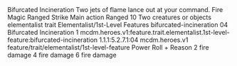 <ability>
  <name>Bifurcated Incineration</name>
  <flavor>Two jets of flame lance out at your command.</flavor>
  <keywords>
    <keyword>Fire</keyword>
    <keyword>Magic</keyword>
    <keyword>Ranged</keyword>
    <keyword>Strike</keyword>
  </keywords>
  <type>Main action</type>
  <distance>Ranged 10</distance>
  <target>Two creatures or objects</target>
  <metadata>
    <class>elementalist</class>
    <feature_type>trait</feature_type>
    <file_dpath>Elementalist/1st-Level Features</file_dpath>
    <item_id>bifurcated-incineration</item_id>
    <item_index>04</item_index>
    <item_name>Bifurcated Incineration</item_name>
    <level>1</level>
    <scc>mcdm.heroes.v1:feature.trait.elementalist.1st-level-feature:bifurcated-incineration</scc>
    <scdc>1.1.1:5.2.7.1:04</scdc>
    <source>mcdm.heroes.v1</source>
    <type>feature/trait/elementalist/1st-level-feature</type>
  </metadata>
  <effects>
    <effect type="roll">
      <roll>Power Roll + Reason</roll>
      <t1>2 fire damage</t1>
      <t2>4 fire damage</t2>
      <t3>6 fire damage</t3>
    </effect>
  </effects>
</ability>
